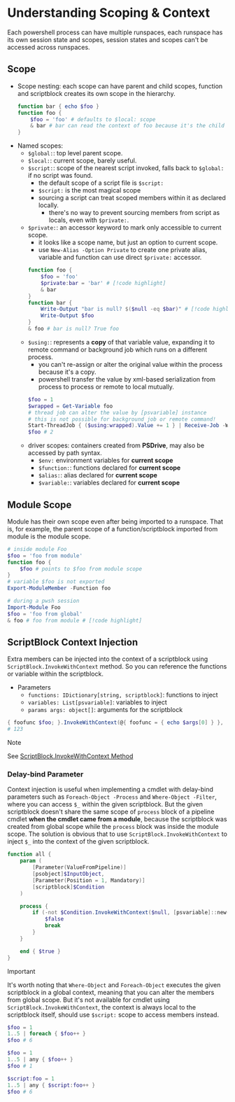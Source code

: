 # Understanding Scoping & Context

Each powershell process can have multiple runspaces, each runspace has its own session state and scopes, session states and scopes can't be accessed across runspaces.

## Scope

- Scope nesting: each scope can have parent and child scopes, function and scriptblock creates its own scope in the hierarchy.
    ```ps1
    function bar { echo $foo }
    function foo {
        $foo = 'foo' # defaults to $local: scope
        & bar # bar can read the context of foo because it's the child scope of foo's
    }
    ```
- Named scopes:
    - `$global:`: top level parent scope.
    - `$local:`: current scope, barely useful.
    - `$script:`: scope of the nearest script invoked, falls back to `$global:` if no script was found.
        - the default scope of a script file is `$script:`
        - `$script:` is the most magical scope
        - sourcing a script can treat scoped members within it as declared locally.
            - there's no way to prevent sourcing members from script as locals, even with `$private:`.
    - `$private:`: an accessor keyword to mark only accessible to current scope.
        - it looks like a scope name, but just an option to current scope.
        - use `New-Alias -Option Private` to create one private alias, variable and function can use direct `$private:` accessor.
        ```ps1
        function foo {
            $foo = 'foo'
            $private:bar = 'bar' # [!code highlight]
            & bar
        }
        function bar {
            Write-Output "bar is null? $($null -eq $bar)" # [!code highlight]
            Write-Output $foo
        }
        & foo # bar is null? True foo
        ```
    - `$using:`: represents a **copy** of that variable value, expanding it to remote command or background job which runs on a different process.
        - you can't re-assign or alter the original value within the process because it's a copy.
        - powershell transfer the value by xml-based serialization from process to process or remote to local mutually.
        ```ps1
        $foo = 1
        $wrapped = Get-Variable foo
        # thread job can alter the value by [psvariable] instance
        # this is not possible for background job or remote command!
        Start-ThreadJob { ($using:wrapped).Value += 1 } | Receive-Job -Wait   # [!code highlight]
        $foo # 2
        ```
    - driver scopes: containers created from **PSDrive**, may also be accessed by path syntax.
        - `$env:` environment variables for **current scope**
        - `$function:`: functions declared for **current scope**
        - `$alias:`: alias declared for **current scope**
        - `$variable:`: variables declared for **current scope**

## Module Scope

Module has their own scope even after being imported to a runspace. That is, for example, the parent scope of a function/scriptblock imported from module is the module scope.

```ps1
# inside module Foo
$foo = 'foo from module'
function foo {
    $foo # points to $foo from module scope
}
# variable $foo is not exported
Export-ModuleMember -Function foo

# during a pwsh session
Import-Module Foo
$foo = 'foo from global'
& foo # foo from module # [!code highlight]
```

## ScriptBlock Context Injection

Extra members can be injected into the context of a scriptblock using `ScriptBlock.InvokeWithContext` method.
So you can reference the functions or variable within the scriptblock.

- Parameters
    - `functions: IDictionary[string, scriptblock]`: functions to inject
    - `variables: List[psvariable]`: variables to inject
    - `params args: object[]`: arguments for the scriptblock

```ps1
{ foofunc $foo; }.InvokeWithContext(@{ foofunc = { echo $args[0] } }, [psvariable]::new('foo', 123))
# 123
```

> [!NOTE]
> See [ScriptBlock.InvokeWithContext Method](https://learn.microsoft.com/en-us/dotnet/api/system.management.automation.scriptblock.invokewithcontext?view=powershellsdk-1.1.0)

### Delay-bind Parameter

Context injection is useful when implementing a cmdlet with delay-bind parameters such as `Foreach-Object -Process` and `Where-Object -Filter`, where you can access `$_` within the given scriptblock.
But the given scriptblock doesn't share the same scope of `process` block of a pipeline cmdlet **when the cmdlet came from a module**, because the scriptblock was created from global scope while the `process` block was inside the module scope.
The solution is obvious that to use `ScriptBlock.InvokeWithContext` to inject `$_` into the context of the given scriptblock.

```ps1
function all {
    param (
        [Parameter(ValueFromPipeline)]
        [psobject]$InputObject,
        [Parameter(Position = 1, Mandatory)]
        [scriptblock]$Condition
    )

    process {
        if (-not $Condition.InvokeWithContext($null, [psvariable]::new('_', $_))) { # [!code highlight]
            $false
            break
        }
    }

    end { $true }
}
```

> [!IMPORTANT]
> It's worth noting that `Where-Object` and `Foreach-Object` executes the given scriptblock in a global context, meaning that you can alter the members from global scope.
> But it's not available for cmdlet using `ScriptBlock.InvokeWithContext`, the context is always local to the scriptblock itself, should use `$script:` scope to access members instead.
>```ps1
>$foo = 1
>1..5 | foreach { $foo++ }
>$foo # 6
>
>$foo = 1
>1..5 | any { $foo++ }
>$foo # 1
>
>$script:foo = 1
>1..5 | any { $script:foo++ }
>$foo # 6
>```
